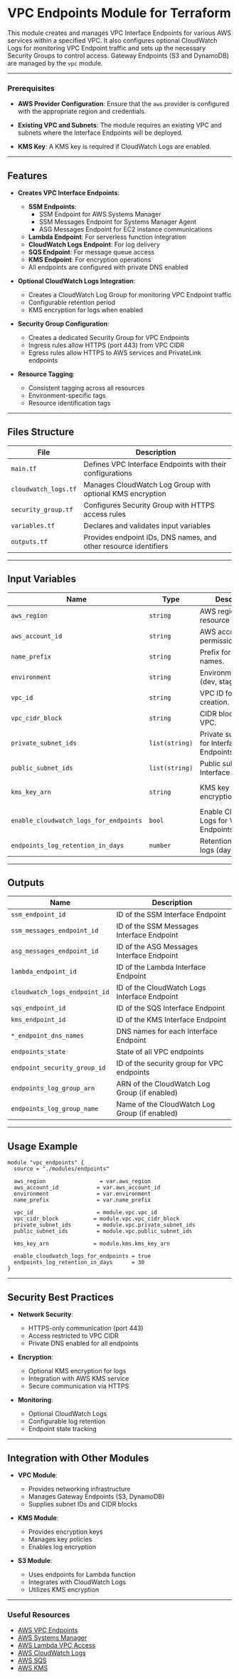 # VPC Endpoints Module for Terraform

This module creates and manages VPC Interface Endpoints for various AWS services within a specified VPC. It also configures optional CloudWatch Logs for monitoring VPC Endpoint traffic and sets up the necessary Security Groups to control access. Gateway Endpoints (S3 and DynamoDB) are managed by the `vpc` module.

---

### Prerequisites

- **AWS Provider Configuration**:
  Ensure that the `aws` provider is configured with the appropriate region and credentials.

- **Existing VPC and Subnets**:
  The module requires an existing VPC and subnets where the Interface Endpoints will be deployed.

- **KMS Key**:
  A KMS key is required if CloudWatch Logs are enabled.

---

## Features

- **Creates VPC Interface Endpoints**:
  - **SSM Endpoints**: 
    - SSM Endpoint for AWS Systems Manager
    - SSM Messages Endpoint for Systems Manager Agent
    - ASG Messages Endpoint for EC2 instance communications
  - **Lambda Endpoint**: For serverless function integration
  - **CloudWatch Logs Endpoint**: For log delivery
  - **SQS Endpoint**: For message queue access
  - **KMS Endpoint**: For encryption operations
  - All endpoints are configured with private DNS enabled

- **Optional CloudWatch Logs Integration**:
  - Creates a CloudWatch Log Group for monitoring VPC Endpoint traffic
  - Configurable retention period
  - KMS encryption for logs when enabled

- **Security Group Configuration**:
  - Creates a dedicated Security Group for VPC Endpoints
  - Ingress rules allow HTTPS (port 443) from VPC CIDR
  - Egress rules allow HTTPS to AWS services and PrivateLink endpoints

- **Resource Tagging**:
  - Consistent tagging across all resources
  - Environment-specific tags
  - Resource identification tags

---

## Files Structure

| **File**              | **Description**                                                                                  |
|-----------------------|--------------------------------------------------------------------------------------------------|
| `main.tf`             | Defines VPC Interface Endpoints with their configurations                                        |
| `cloudwatch_logs.tf`  | Manages CloudWatch Log Group with optional KMS encryption                                        |
| `security_group.tf`   | Configures Security Group with HTTPS access rules                                                |
| `variables.tf`        | Declares and validates input variables                                                           |
| `outputs.tf`          | Provides endpoint IDs, DNS names, and other resource identifiers                                 |

---

## Input Variables

| **Name**                              | **Type**       | **Description**                              | **Default/Required**                                          |
|---------------------------------------|----------------|----------------------------------------------|---------------------------------------------------------------|
| `aws_region`                          | `string`       | AWS region for resource creation.            | **Required**                                                  |
| `aws_account_id`                      | `string`       | AWS account ID for permissions/policies.     | **Required**                                                  |
| `name_prefix`                         | `string`       | Prefix for resource names.                   | **Required**                                                  |
| `environment`                         | `string`       | Environment label (dev, stage, prod).        | **Required**                                                  |
| `vpc_id`                              | `string`       | VPC ID for endpoint creation.                | **Required**                                                  |
| `vpc_cidr_block`                      | `string`       | CIDR block of the VPC.                       | **Required**                                                  |
| `private_subnet_ids`                  | `list(string)` | Private subnet IDs for Interface Endpoints.  | **Required**                                                  |
| `public_subnet_ids`                   | `list(string)` | Public subnet IDs for Interface Endpoints.   | `[]` (Optional)                                               |
| `kms_key_arn`                         | `string`       | KMS key ARN for log encryption.              | **Required** if `enable_cloudwatch_logs_for_endpoints` = true |
| `enable_cloudwatch_logs_for_endpoints`| `bool`         | Enable CloudWatch Logs for VPC Endpoints.    | `false` (Optional)                                            |
| `endpoints_log_retention_in_days`     | `number`       | Retention period for logs (days).            | `7` (Optional)                                                |

---

## Outputs

| **Name**                          | **Description**                                          |
|----------------------------------|-----------------------------------------------------------|
| `ssm_endpoint_id`                | ID of the SSM Interface Endpoint                          |
| `ssm_messages_endpoint_id`       | ID of the SSM Messages Interface Endpoint                 |
| `asg_messages_endpoint_id`       | ID of the ASG Messages Interface Endpoint                 |
| `lambda_endpoint_id`             | ID of the Lambda Interface Endpoint                       |
| `cloudwatch_logs_endpoint_id`    | ID of the CloudWatch Logs Interface Endpoint              |
| `sqs_endpoint_id`                | ID of the SQS Interface Endpoint                          |
| `kms_endpoint_id`                | ID of the KMS Interface Endpoint                          |
| `*_endpoint_dns_names`           | DNS names for each Interface Endpoint                     |
| `endpoints_state`                | State of all VPC endpoints                                |
| `endpoint_security_group_id`     | ID of the security group for VPC endpoints                |
| `endpoints_log_group_arn`        | ARN of the CloudWatch Log Group (if enabled)              |
| `endpoints_log_group_name`       | Name of the CloudWatch Log Group (if enabled)             |

---

## Usage Example

```hcl
module "vpc_endpoints" {
  source = "./modules/endpoints"
  
  aws_region                 = var.aws_region
  aws_account_id            = var.aws_account_id
  environment               = var.environment
  name_prefix               = var.name_prefix
  
  vpc_id                    = module.vpc.vpc_id
  vpc_cidr_block           = module.vpc.vpc_cidr_block
  private_subnet_ids        = module.vpc.private_subnet_ids
  public_subnet_ids         = module.vpc.public_subnet_ids
  
  kms_key_arn              = module.kms.kms_key_arn

  enable_cloudwatch_logs_for_endpoints = true
  endpoints_log_retention_in_days      = 30
}
```

---

## Security Best Practices

- **Network Security**:
  - HTTPS-only communication (port 443)
  - Access restricted to VPC CIDR
  - Private DNS enabled for all endpoints

- **Encryption**:
  - Optional KMS encryption for logs
  - Integration with AWS KMS service
  - Secure communication via HTTPS

- **Monitoring**:
  - Optional CloudWatch Logs
  - Configurable log retention
  - Endpoint state tracking

---

## Integration with Other Modules

- **VPC Module**:
  - Provides networking infrastructure
  - Manages Gateway Endpoints (S3, DynamoDB)
  - Supplies subnet IDs and CIDR blocks

- **KMS Module**:
  - Provides encryption keys
  - Manages key policies
  - Enables log encryption

- **S3 Module**:
  - Uses endpoints for Lambda function
  - Integrates with CloudWatch Logs
  - Utilizes KMS encryption

---

### Useful Resources

- [AWS VPC Endpoints](https://docs.aws.amazon.com/vpc/latest/privatelink/vpc-endpoints.html)
- [AWS Systems Manager](https://docs.aws.amazon.com/systems-manager/latest/userguide/setup-create-vpc.html)
- [AWS Lambda VPC Access](https://docs.aws.amazon.com/lambda/latest/dg/configuration-vpc.html)
- [AWS CloudWatch Logs](https://docs.aws.amazon.com/AmazonCloudWatch/latest/logs/Working-with-log-groups-and-streams.html)
- [AWS SQS](https://docs.aws.amazon.com/AWSSimpleQueueService/latest/SQSDeveloperGuide/sqs-vpc-endpoints.html)
- [AWS KMS](https://docs.aws.amazon.com/kms/latest/developerguide/kms-vpc-endpoint.html)